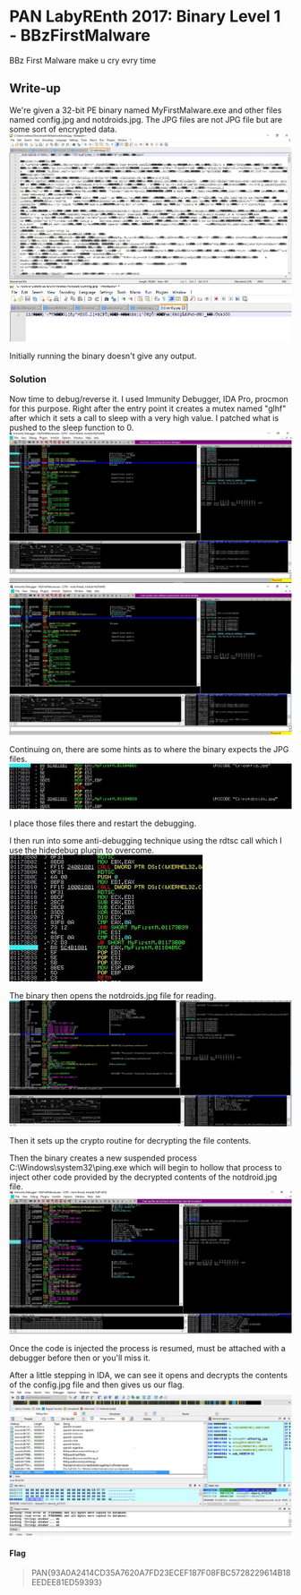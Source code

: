 # PAN LabyREnth 2017: Binary Level 1 - BBzFirstMalware

BBz First Malware make u cry evry time

## Write-up
We're given a 32-bit PE binary named MyFirstMalware.exe and other files named config.jpg and notdroids.jpg. The JPG files are not JPG file but are some sort of encrypted data.
![notdroids.jpg contents](notdroidscontents.JPG)
![config.jpg contents](configjpgcontents.JPG)

Initially running the binary doesn't give any output.

### Solution
Now time to debug/reverse it. I used Immunity Debugger, IDA Pro, procmon for this purpose. Right after the entry point it creates a mutex named "glhf" after which it sets a call to sleep with a very high value. I patched what is pushed to the sleep function to 0.
![here](malwarestart.JPG)
![here](sleepafter.JPG)

Continuing on, there are some hints as to where the binary expects the JPG files.
![here](hints.JPG)

I place those files there and restart the debugging.

I then run into some anti-debugging technique using the rdtsc call which I use the hidedebug plugin to overcome.
![here](rdtsc.JPG)

The binary then opens the notdroids.jpg file for reading.
![here](ndread.JPG)

Then it sets up the crypto routine for decrypting the file contents.

Then the binary creates a new suspended process C:\Windows\system32\ping.exe which will begin to hollow that process to inject other code provided by the decrypted contents of the notdroid.jpg file.
![here](hollowstart.JPG)

Once the code is injected the process is resumed, must be attached with a debugger before then or you'll miss it.

After a little stepping in IDA, we can see it opens and decrypts the contents of the config.jpg file and then gives us our flag.
![here](Bin1.JPG)

#### Flag
> PAN{93A0A2414CD35A7620A7FD23ECEF187F08FBC5728229614B18EEDEE81ED59393}


